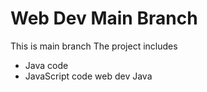 # Web Dev Main Branch
This is main branch
The project includes
- Java code
- JavaScript code
web dev
Java
